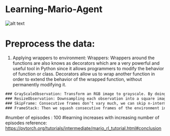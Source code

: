 # Learning-Mario-Agent
![alt text](https://miro.medium.com/max/1002/1*7TLBg5I9DSrvVwebZoA6JQ.gif)

# Preprocess the data:
1. Applying wrappers to environment: 
Wrappers: Wrappers around the functions are also knows as decorators which are a very powerful and useful tool in Python since it allows programmers to modify the behavior of function or class. Decorators allow us to wrap another function in order to extend the behavior of the wrapped function, without permanently modifying it.

```diff
### GrayScaleObservation: Transform an RGB image to grayscale. By doing so reduces the size of the state representation without losing useful information.
### ResizeObservation: Downsampling each observation into a square image.
### SkipFrame: Consecutive frames don’t vary much, we can skip n-intermediate frames without losing much information. The n-th frame aggregates rewards accumulated over each skipped frame.
### FrameStack: Then we squash consecutive frames of the environment into a single observation point to feed to our learning model. This way, we can identify if Mario was landing or jumping based on the direction of his movement in the previous several frames.
```
#number of episodes : 100
#learning increases with increasing number of episodes
reference: https://pytorch.org/tutorials/intermediate/mario_rl_tutorial.html#conclusion

